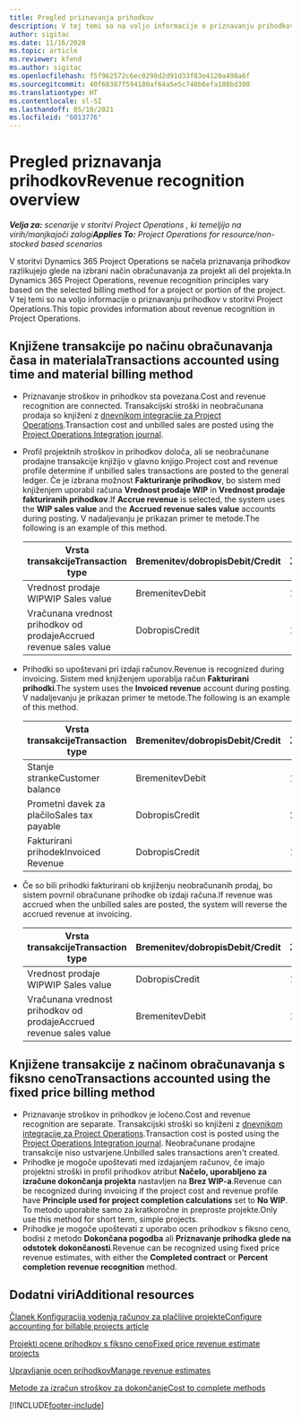 ```yaml
---
title: Pregled priznavanja prihodkov
description: V tej temi so na voljo informacije o priznavanju prihodkov v storitvi Project Operations.
author: sigitac
ms.date: 11/16/2020
ms.topic: article
ms.reviewer: kfend
ms.author: sigitac
ms.openlocfilehash: f5f962572c6ec0298d2d91d33f83e4120a498a6f
ms.sourcegitcommit: 40f68387f594180af64a5e5c748b6efa188bd300
ms.translationtype: HT
ms.contentlocale: sl-SI
ms.lasthandoff: 05/10/2021
ms.locfileid: "6013776"
---
```

# <a name="revenue-recognition-overview"></a><span data-ttu-id="a32c3-103">Pregled priznavanja prihodkov</span><span class="sxs-lookup"><span data-stu-id="a32c3-103">Revenue recognition overview</span></span>

<span data-ttu-id="a32c3-104">_**Velja za:** scenarije v storitvi Project Operations , ki temeljijo na virih/manjkajoči zalogi_</span><span class="sxs-lookup"><span data-stu-id="a32c3-104">_**Applies To:** Project Operations for resource/non-stocked based scenarios_</span></span>

<span data-ttu-id="a32c3-105">V storitvi Dynamics 365 Project Operations se načela priznavanja prihodkov razlikujejo glede na izbrani način obračunavanja za projekt ali del projekta.</span><span class="sxs-lookup"><span data-stu-id="a32c3-105">In Dynamics 365 Project Operations, revenue recognition principles vary based on the selected billing method for a project or portion of the project.</span></span> <span data-ttu-id="a32c3-106">V tej temi so na voljo informacije o priznavanju prihodkov v storitvi Project Operations.</span><span class="sxs-lookup"><span data-stu-id="a32c3-106">This topic provides information about revenue recognition in Project Operations.</span></span>

## <a name="transactions-accounted-using-time-and-material-billing-method"></a><span data-ttu-id="a32c3-107">Knjižene transakcije po načinu obračunavanja časa in materiala</span><span class="sxs-lookup"><span data-stu-id="a32c3-107">Transactions accounted using time and material billing method</span></span>

- <span data-ttu-id="a32c3-108">Priznavanje stroškov in prihodkov sta povezana.</span><span class="sxs-lookup"><span data-stu-id="a32c3-108">Cost and revenue recognition are connected.</span></span> <span data-ttu-id="a32c3-109">Transakcijski stroški in neobračunana prodaja so knjiženi z [dnevnikom integracije za Project Operations](../project-accounting/project-operations-integration-journal.md).</span><span class="sxs-lookup"><span data-stu-id="a32c3-109">Transaction cost and unbilled sales are posted using the [Project Operations Integration journal](../project-accounting/project-operations-integration-journal.md).</span></span>
- <span data-ttu-id="a32c3-110">Profil projektnih stroškov in prihodkov določa, ali se neobračunane prodajne transakcije knjižijo v glavno knjigo.</span><span class="sxs-lookup"><span data-stu-id="a32c3-110">Project cost and revenue profile determine if unbilled sales transactions are posted to the general ledger.</span></span> <span data-ttu-id="a32c3-111">Če je izbrana možnost **Fakturiranje prihodkov**, bo sistem med knjiženjem uporabil računa **Vrednost prodaje WIP** in **Vrednost prodaje fakturiranih prihodkov**.</span><span class="sxs-lookup"><span data-stu-id="a32c3-111">If **Accrue revenue** is selected, the system uses the **WIP sales value** and the **Accrued revenue sales value** accounts during posting.</span></span> <span data-ttu-id="a32c3-112">V nadaljevanju je prikazan primer te metode.</span><span class="sxs-lookup"><span data-stu-id="a32c3-112">The following is an example of this method.</span></span>  

  | <span data-ttu-id="a32c3-113">Vrsta transakcije</span><span class="sxs-lookup"><span data-stu-id="a32c3-113">Transaction type</span></span> | <span data-ttu-id="a32c3-114">Bremenitev/dobropis</span><span class="sxs-lookup"><span data-stu-id="a32c3-114">Debit/Credit</span></span> | <span data-ttu-id="a32c3-115">Znesek</span><span class="sxs-lookup"><span data-stu-id="a32c3-115">Amount</span></span> |
  | --- | --- | --- |
  | <span data-ttu-id="a32c3-116">Vrednost prodaje WIP</span><span class="sxs-lookup"><span data-stu-id="a32c3-116">WIP Sales value</span></span> | <span data-ttu-id="a32c3-117">Bremenitev</span><span class="sxs-lookup"><span data-stu-id="a32c3-117">Debit</span></span> | <span data-ttu-id="a32c3-118">100</span><span class="sxs-lookup"><span data-stu-id="a32c3-118">100</span></span> |
  | <span data-ttu-id="a32c3-119">Vračunana vrednost prihodkov od prodaje</span><span class="sxs-lookup"><span data-stu-id="a32c3-119">Accrued revenue sales value</span></span> | <span data-ttu-id="a32c3-120">Dobropis</span><span class="sxs-lookup"><span data-stu-id="a32c3-120">Credit</span></span> | <span data-ttu-id="a32c3-121">100</span><span class="sxs-lookup"><span data-stu-id="a32c3-121">100</span></span> |

- <span data-ttu-id="a32c3-122">Prihodki so upoštevani pri izdaji računov.</span><span class="sxs-lookup"><span data-stu-id="a32c3-122">Revenue is recognized during invoicing.</span></span> <span data-ttu-id="a32c3-123">Sistem med knjiženjem uporablja račun **Fakturirani prihodki**.</span><span class="sxs-lookup"><span data-stu-id="a32c3-123">The system uses the **Invoiced revenue** account during posting.</span></span> <span data-ttu-id="a32c3-124">V nadaljevanju je prikazan primer te metode.</span><span class="sxs-lookup"><span data-stu-id="a32c3-124">The following is an example of this method.</span></span>  

  | <span data-ttu-id="a32c3-125">Vrsta transakcije</span><span class="sxs-lookup"><span data-stu-id="a32c3-125">Transaction type</span></span> | <span data-ttu-id="a32c3-126">Bremenitev/dobropis</span><span class="sxs-lookup"><span data-stu-id="a32c3-126">Debit/Credit</span></span> | <span data-ttu-id="a32c3-127">Znesek</span><span class="sxs-lookup"><span data-stu-id="a32c3-127">Amount</span></span> |
  | --- | --- | --- |
  | <span data-ttu-id="a32c3-128">Stanje stranke</span><span class="sxs-lookup"><span data-stu-id="a32c3-128">Customer balance</span></span> | <span data-ttu-id="a32c3-129">Bremenitev</span><span class="sxs-lookup"><span data-stu-id="a32c3-129">Debit</span></span> | <span data-ttu-id="a32c3-130">120</span><span class="sxs-lookup"><span data-stu-id="a32c3-130">120</span></span> |
  | <span data-ttu-id="a32c3-131">Prometni davek za plačilo</span><span class="sxs-lookup"><span data-stu-id="a32c3-131">Sales tax payable</span></span> | <span data-ttu-id="a32c3-132">Dobropis</span><span class="sxs-lookup"><span data-stu-id="a32c3-132">Credit</span></span> | <span data-ttu-id="a32c3-133">20</span><span class="sxs-lookup"><span data-stu-id="a32c3-133">20</span></span> |
  | <span data-ttu-id="a32c3-134">Fakturirani prihodek</span><span class="sxs-lookup"><span data-stu-id="a32c3-134">Invoiced Revenue</span></span> | <span data-ttu-id="a32c3-135">Dobropis</span><span class="sxs-lookup"><span data-stu-id="a32c3-135">Credit</span></span> | <span data-ttu-id="a32c3-136">100</span><span class="sxs-lookup"><span data-stu-id="a32c3-136">100</span></span> |

- <span data-ttu-id="a32c3-137">Če so bili prihodki fakturirani ob knjiženju neobračunanih prodaj, bo sistem povrnil obračunane prihodke ob izdaji računa.</span><span class="sxs-lookup"><span data-stu-id="a32c3-137">If revenue was accrued when the unbilled sales are posted, the system will reverse the accrued revenue at invoicing.</span></span>

  | <span data-ttu-id="a32c3-138">Vrsta transakcije</span><span class="sxs-lookup"><span data-stu-id="a32c3-138">Transaction type</span></span> | <span data-ttu-id="a32c3-139">Bremenitev/dobropis</span><span class="sxs-lookup"><span data-stu-id="a32c3-139">Debit/Credit</span></span> | <span data-ttu-id="a32c3-140">Znesek</span><span class="sxs-lookup"><span data-stu-id="a32c3-140">Amount</span></span> |
  | --- | --- | --- |
  | <span data-ttu-id="a32c3-141">Vrednost prodaje WIP</span><span class="sxs-lookup"><span data-stu-id="a32c3-141">WIP Sales value</span></span> | <span data-ttu-id="a32c3-142">Dobropis</span><span class="sxs-lookup"><span data-stu-id="a32c3-142">Credit</span></span> | <span data-ttu-id="a32c3-143">100</span><span class="sxs-lookup"><span data-stu-id="a32c3-143">100</span></span> |
  | <span data-ttu-id="a32c3-144">Vračunana vrednost prihodkov od prodaje</span><span class="sxs-lookup"><span data-stu-id="a32c3-144">Accrued revenue sales value</span></span> | <span data-ttu-id="a32c3-145">Bremenitev</span><span class="sxs-lookup"><span data-stu-id="a32c3-145">Debit</span></span> | <span data-ttu-id="a32c3-146">100</span><span class="sxs-lookup"><span data-stu-id="a32c3-146">100</span></span> |

## <a name="transactions-accounted-using-the-fixed-price-billing-method"></a><span data-ttu-id="a32c3-147">Knjižene transakcije z načinom obračunavanja s fiksno ceno</span><span class="sxs-lookup"><span data-stu-id="a32c3-147">Transactions accounted using the fixed price billing method</span></span>

- <span data-ttu-id="a32c3-148">Priznavanje stroškov in prihodkov je ločeno.</span><span class="sxs-lookup"><span data-stu-id="a32c3-148">Cost and revenue recognition are separate.</span></span> <span data-ttu-id="a32c3-149">Transakcijski stroški so knjiženi z [dnevnikom integracije za Project Operations](../project-accounting/project-operations-integration-journal.md).</span><span class="sxs-lookup"><span data-stu-id="a32c3-149">Transaction cost is posted using the [Project Operations Integration journal](../project-accounting/project-operations-integration-journal.md).</span></span> <span data-ttu-id="a32c3-150">Neobračunane prodajne transakcije niso ustvarjene.</span><span class="sxs-lookup"><span data-stu-id="a32c3-150">Unbilled sales transactions aren't created.</span></span>
- <span data-ttu-id="a32c3-151">Prihodke je mogoče upoštevati med izdajanjem računov, če imajo projektni stroški in profil prihodkov atribut **Načelo, uporabljeno za izračune dokončanja projekta** nastavljen na **Brez WIP-a**.</span><span class="sxs-lookup"><span data-stu-id="a32c3-151">Revenue can be recognized during invoicing if the project cost and revenue profile have **Principle used for project completion calculations** set to **No WIP**.</span></span> <span data-ttu-id="a32c3-152">To metodo uporabite samo za kratkoročne in preproste projekte.</span><span class="sxs-lookup"><span data-stu-id="a32c3-152">Only use this method for short term, simple projects.</span></span>
- <span data-ttu-id="a32c3-153">Prihodke je mogoče upoštevati z uporabo ocen prihodkov s fiksno ceno, bodisi z metodo **Dokončana pogodba** ali **Priznavanje prihodka glede na odstotek dokončanosti**.</span><span class="sxs-lookup"><span data-stu-id="a32c3-153">Revenue can be recognized using fixed price revenue estimates, with either the **Completed contract** or **Percent completion revenue recognition** method.</span></span>

## <a name="additional-resources"></a><span data-ttu-id="a32c3-154">Dodatni viri</span><span class="sxs-lookup"><span data-stu-id="a32c3-154">Additional resources</span></span>
[<span data-ttu-id="a32c3-155">Članek Konfiguracija vodenja računov za plačljive projekte</span><span class="sxs-lookup"><span data-stu-id="a32c3-155">Configure accounting for billable projects article</span></span>](../project-accounting/configure-accounting-billable-projects.md)

[<span data-ttu-id="a32c3-156">Projekti ocene prihodkov s fiksno ceno</span><span class="sxs-lookup"><span data-stu-id="a32c3-156">Fixed price revenue estimate projects</span></span>](rev-rec-percentage-completion-method.md)

[<span data-ttu-id="a32c3-157">Upravljanje ocen prihodkov</span><span class="sxs-lookup"><span data-stu-id="a32c3-157">Manage revenue estimates</span></span>](rev-rec-completed-contract-method.md)

[<span data-ttu-id="a32c3-158">Metode za izračun stroškov za dokončanje</span><span class="sxs-lookup"><span data-stu-id="a32c3-158">Cost to complete methods</span></span>](cost-complete-methods.md)


[!INCLUDE[footer-include](../includes/footer-banner.md)]